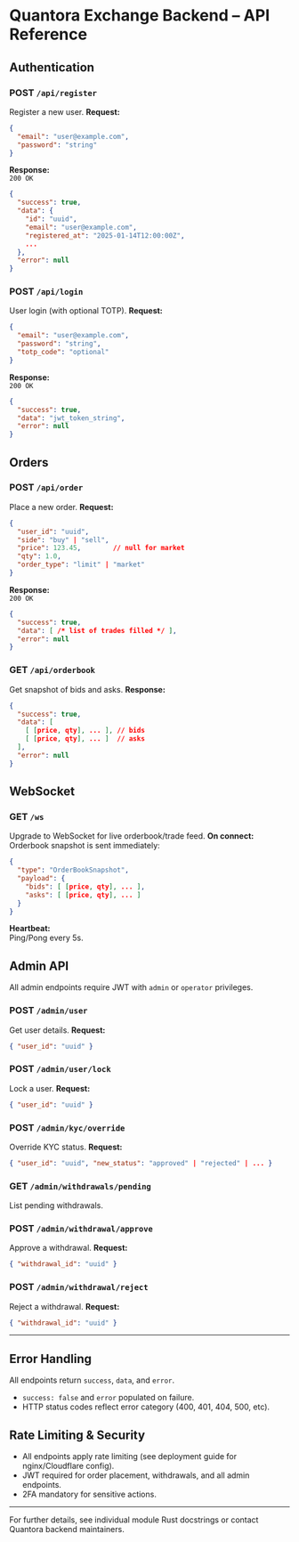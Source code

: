 # Quantora Exchange Backend – API Reference

## Authentication

### POST `/api/register`
Register a new user.
**Request:**
```json
{
  "email": "user@example.com",
  "password": "string"
}
```
**Response:**  
`200 OK`
```json
{
  "success": true,
  "data": {
    "id": "uuid",
    "email": "user@example.com",
    "registered_at": "2025-01-14T12:00:00Z",
    ...
  },
  "error": null
}
```

### POST `/api/login`
User login (with optional TOTP).
**Request:**
```json
{
  "email": "user@example.com",
  "password": "string",
  "totp_code": "optional"
}
```
**Response:**  
`200 OK`
```json
{
  "success": true,
  "data": "jwt_token_string",
  "error": null
}
```

## Orders

### POST `/api/order`
Place a new order.
**Request:**
```json
{
  "user_id": "uuid",
  "side": "buy" | "sell",
  "price": 123.45,        // null for market
  "qty": 1.0,
  "order_type": "limit" | "market"
}
```
**Response:**  
`200 OK`
```json
{
  "success": true,
  "data": [ /* list of trades filled */ ],
  "error": null
}
```

### GET `/api/orderbook`
Get snapshot of bids and asks.
**Response:**
```json
{
  "success": true,
  "data": [
    [ [price, qty], ... ], // bids
    [ [price, qty], ... ]  // asks
  ],
  "error": null
}
```

## WebSocket

### GET `/ws`
Upgrade to WebSocket for live orderbook/trade feed.
**On connect:**  
Orderbook snapshot is sent immediately:
```json
{
  "type": "OrderBookSnapshot",
  "payload": {
    "bids": [ [price, qty], ... ],
    "asks": [ [price, qty], ... ]
  }
}
```
**Heartbeat:**  
Ping/Pong every 5s.

## Admin API

All admin endpoints require JWT with `admin` or `operator` privileges.

### POST `/admin/user`
Get user details.
**Request:**  
```json
{ "user_id": "uuid" }
```

### POST `/admin/user/lock`
Lock a user.
**Request:**  
```json
{ "user_id": "uuid" }
```

### POST `/admin/kyc/override`
Override KYC status.
**Request:**  
```json
{ "user_id": "uuid", "new_status": "approved" | "rejected" | ... }
```

### GET `/admin/withdrawals/pending`
List pending withdrawals.

### POST `/admin/withdrawal/approve`
Approve a withdrawal.
**Request:**  
```json
{ "withdrawal_id": "uuid" }
```

### POST `/admin/withdrawal/reject`
Reject a withdrawal.
**Request:**  
```json
{ "withdrawal_id": "uuid" }
```

---

## Error Handling

All endpoints return `success`, `data`, and `error`.  
- `success: false` and `error` populated on failure.
- HTTP status codes reflect error category (400, 401, 404, 500, etc).

## Rate Limiting & Security

- All endpoints apply rate limiting (see deployment guide for nginx/Cloudflare config).
- JWT required for order placement, withdrawals, and all admin endpoints.
- 2FA mandatory for sensitive actions.

---

For further details, see individual module Rust docstrings or contact Quantora backend maintainers.